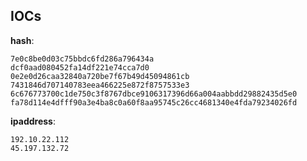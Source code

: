 
## IOCs

__hash__:

```text
7e0c8be0d03c75bbdc6fd286a796434a
dcf0aad080452fa14df221e74cca7d0
0e2e0d26caa32840a720be7f67b49d45094861cb
7431846d707140783eea466225e872f8757533e3
6c676773700c1de750c3f8767dbce9106317396d66a004aabbdd29882435d5e0
fa78d114e4dfff90a3e4ba8c0a60f8aa95745c26cc4681340e4fda79234026fd
```
__ipaddress__:

```text
192.10.22.112
45.197.132.72
```